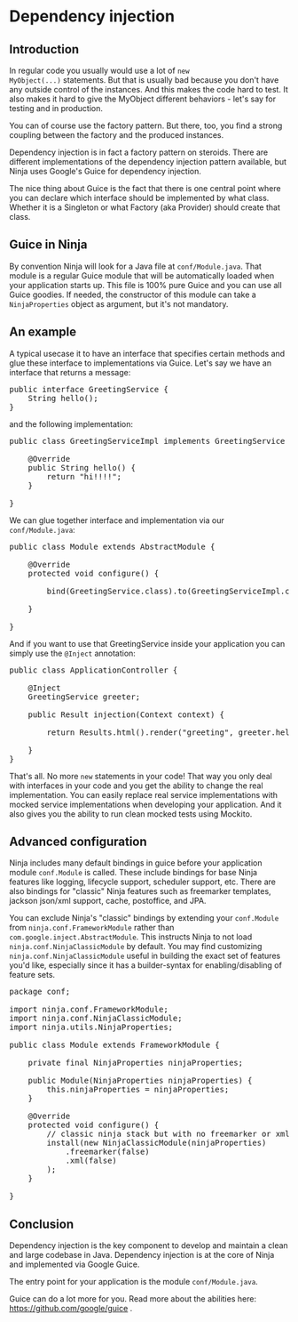 Dependency injection
====================

Introduction
------------

In regular code you usually would use a lot of <code>new MyObject(...)</code> statements. But
that is usually bad because you don't have any outside control of the instances.
And this makes the code hard to test. It also makes it hard
to give the MyObject different behaviors - let's say for testing and in production.

You can of course use the factory pattern. But there, too, you find a strong 
coupling between the factory and the produced instances.

Dependency injection is in fact a factory pattern on steroids. There are different
implementations of the dependency injection pattern available, but Ninja uses
Google's Guice for dependency injection. 

The nice thing about Guice is the fact that there is one central point where
you can declare which interface should be implemented by what class. Whether
it is a Singleton or what Factory (aka Provider) should create that class.


Guice in Ninja
--------------

By convention Ninja will look for a Java file at <code>conf/Module.java</code>.
That module is a regular Guice module that will be automatically loaded when
your application starts up. This file is 100% pure Guice and you can use
all Guice goodies. If needed, the constructor of this module can take a 
<code>NinjaProperties</code> object as argument, but it's not mandatory.


An example
----------

A typical usecase it to have an interface that specifies certain methods and
glue these interface to implementations via Guice. Let's say we have an interface
that returns a message:

<pre class="prettyprint">
public interface GreetingService {
	String hello();
}
</pre>

and the following implementation:

<pre class="prettyprint">
public class GreetingServiceImpl implements GreetingService {
    
    @Override
	public String hello() {
		return "hi!!!!";
	}

}
</pre>

We can glue together interface and implementation via our 
<code>conf/Module.java</code>:

<pre class="prettyprint">
public class Module extends AbstractModule {

    @Override
    protected void configure() {       

        bind(GreetingService.class).to(GreetingServiceImpl.class);

    }

}
</pre>

And if you want to use that GreetingService inside your application you can
simply use the <code>@Inject</code> annotation:

<pre class="prettyprint">
public class ApplicationController {

    @Inject
    GreetingService greeter;

    public Result injection(Context context) {

        return Results.html().render("greeting", greeter.hello());

    }
}
</pre>

That's all. No more <code>new</code> statements in your code! That way you only
deal with interfaces in your code and you get the ability to change the real
implementation. You can easily replace real service implementations with
mocked service implementations when developing your application. And it also
gives you the ability to run clean mocked tests using Mockito.

Advanced configuration
----------------------

Ninja includes many default bindings in guice before your application module
`conf.Module` is called.  These include bindings for base Ninja features like logging,
lifecycle support, scheduler support, etc.  There are also bindings for "classic"
Ninja features such as freemarker templates, jackson json/xml support, cache,
postoffice, and JPA.

You can exclude Ninja's "classic" bindings by extending your `conf.Module`
from `ninja.conf.FrameworkModule` rather than `com.google.inject.AbstractModule`.
This instructs Ninja to not load `ninja.conf.NinjaClassicModule` by default.
You may find customizing `ninja.conf.NinjaClassicModule` useful in building the
exact set of features you'd like, especially since it has a builder-syntax for
enabling/disabling of feature sets.

<pre class="prettyprint">
package conf;

import ninja.conf.FrameworkModule;
import ninja.conf.NinjaClassicModule;
import ninja.utils.NinjaProperties;

public class Module extends FrameworkModule {

    private final NinjaProperties ninjaProperties;

    public Module(NinjaProperties ninjaProperties) {
        this.ninjaProperties = ninjaProperties;
    }
    
    @Override
    protected void configure() {
        // classic ninja stack but with no freemarker or xml
        install(new NinjaClassicModule(ninjaProperties)
            .freemarker(false)
            .xml(false)
        );
    }

}
</pre>

Conclusion
----------

Dependency injection is the key component to develop and maintain a clean and
large codebase in Java. Dependency injection is at the core of Ninja 
and implemented via Google Guice. 

The entry point for your application is the module
<code>conf/Module.java</code>.

Guice can do a lot more for you. Read more about the abilities here: 
https://github.com/google/guice .
